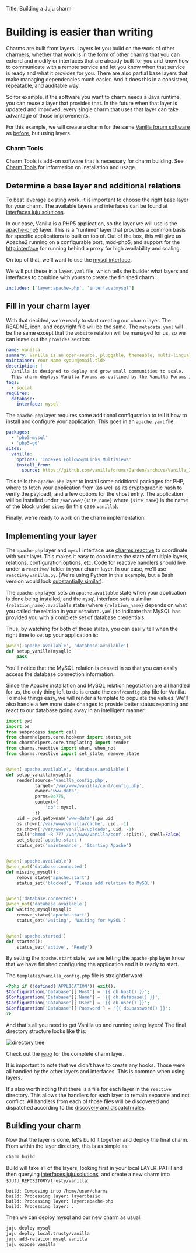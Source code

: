 Title: Building a Juju charm  


# Building is easier than writing

Charms are built from layers.  Layers let you build on the work of other
charmers, whether that work is in the form of other charms that you can extend
and modify or interfaces that are already built for you and know how to
communicate with a remote service and let you know when that service is ready
and what it provides for you. There are also partial base layers that make managing
dependencies much easier.  And it does this in a consistent, repeatable, and
auditable way.

So for example, if the software you want to charm needs a Java runtime, you can
reuse a layer that provides that. In the future when that layer is updated and
improved, every single charm that uses that layer can take advantage of those
improvements.

For this example, we will create a charm for the same [Vanilla forum software][]
as [before][writing], but using layers.

### Charm Tools

Charm Tools is add-on software that is necessary for charm building. See
[Charm Tools][charm-tools] for information on installation and usage.

## Determine a base layer and additional relations

To best leverage existing work, it is important to choose the right base layer
for your charm.  The available layers and interfaces can be found at
[interfaces.juju.solutions][].

In our case, Vanilla is a PHP5 application, so the layer we will use is the
[apache-php5][] layer.  This is a "runtime" layer that provides a common basis
for specific applications to built on top of.  Out of the box, this will give
us Apache2 running on a configurable port, mod-php5, and support for the
[http interface][] for running behind a proxy for high availability and scaling.

On top of that, we'll want to use the [mysql interface][].

We will put these in a `layer.yaml` file, which tells the builder what layers
and interfaces to combine with yours to create the finished charm:

```yaml
includes: ['layer:apache-php', 'interface:mysql']
```


## Fill in your charm layer

With that decided, we're ready to start creating our charm layer.  The README,
icon, and copyright file will be the same.  The `metadata.yaml` will be the
same except that the `website` relation will be managed for us, so we can
leave out the `provides` section:

```yaml
name: vanilla
summary: Vanilla is an open-source, pluggable, themeable, multi-lingual forum.
maintainer: Your Name <your@email.tld>
description: |
  Vanilla is designed to deploy and grow small communities to scale.
  This charm deploys Vanilla Forums as outlined by the Vanilla Forums installation guide.
tags:
  - social
requires:
  database:
    interface: mysql
```

The `apache-php` layer requires some additional configuration to tell it how
to install and configure your application.  This goes in an `apache.yaml` file:

```yaml
packages:
  - 'php5-mysql'
  - 'php5-gd'
sites:
  vanilla:
    options: 'Indexes FollowSymLinks MultiViews'
    install_from:
      source: https://github.com/vanillaforums/Garden/archive/Vanilla_2.0.18.8.tar.gz#sha256=acf61a7ffca9359c1e1d721777182e51637be59744925935291801ccc8e8fd55
```

This tells the `apache-php` layer to install some additional packages for PHP,
where to fetch your application from (as well as its cryptographic hash to
verify the payload), and a few options for the vhost entry.  The application
will be installed under `/var/www/{site_name}` where `{site_name}` is the name
of the block under `sites` (in this case `vanilla`).

Finally, we're ready to work on the charm implementation.


## Implementing your layer

The `apache-php` layer and `mysql` interface use [charms.reactive][] to
coordinate with your layer.  This makes it easy to coordinate the state
of multiple layers, relations, configuration options, etc.  Code for
reactive handlers should live under a `reactive/` folder in your charm layer.
In our case, we'll use `reactive/vanilla.py`.  (We're using Python in this
example, but a Bash version would look [substantially similar][reactive-bash]).

The `apache-php` layer sets an `apache.available` state when your application
is done being installed, and the `mysql` interface sets a similar
`{relation_name}.available` state (where `{relation_name}` depends on what you
called the relation in your `metadata.yaml`) to indicate that MySQL has
provided you with a complete set of database credentials.

Thus, by watching for both of those states, you can easily tell when the right
time to set up your application is:

```python
@when('apache.available', 'database.available')
def setup_vanilla(mysql):
    pass
```

You'll notice that the MySQL relation is passed in so that you can easily access
the database connection information.

Since the Apache installation and MySQL relation negotiation are all handled for
us, the only thing left to do is create the `conf/config.php` file for Vanilla.
To make things easy, we will render a template to populate the values.  We'll
also handle a few more state changes to provide better status reporting and
react to our database going away in an intelligent manner:

```python
import pwd
import os
from subprocess import call
from charmhelpers.core.hookenv import status_set
from charmhelpers.core.templating import render
from charms.reactive import when, when_not
from charms.reactive import set_state, remove_state


@when('apache.available', 'database.available')
def setup_vanilla(mysql):
    render(source='vanilla_config.php',
           target='/var/www/vanilla/conf/config.php',
           owner='www-data',
           perms=0o775,
           context={
               'db': mysql,
           })
    uid = pwd.getpwnam('www-data').pw_uid
    os.chown('/var/www/vanilla/cache', uid, -1)
    os.chown('/var/www/vanilla/uploads', uid, -1)
    call('chmod -R 777 /var/www/vanilla/conf'.split(), shell=False)
    set_state('apache.start')
    status_set('maintenance', 'Starting Apache')


@when('apache.available')
@when_not('database.connected')
def missing_mysql():
    remove_state('apache.start')
    status_set('blocked', 'Please add relation to MySQL')


@when('database.connected')
@when_not('database.available')
def waiting_mysql(mysql):
    remove_state('apache.start')
    status_set('waiting', 'Waiting for MySQL')


@when('apache.started')
def started():
    status_set('active', 'Ready')
```

By setting the `apache.start` state, we are letting the `apache-php` layer know
that we have finished configuring the application and it is ready to start.

The `templates/vanilla_config.php` file is straightforward:

```php
<?php if (!defined('APPLICATION')) exit();
$Configuration['Database']['Host'] = '{{ db.host() }}';
$Configuration['Database']['Name'] = '{{ db.database() }}';
$Configuration['Database']['User'] = '{{ db.user() }}';
$Configuration['Database']['Password'] = '{{ db.password() }}';
?>
```

And that's all you need to get Vanilla up and running using layers!
The final directory structure looks like this:

![directory tree](./media/author-charm-composing-01.png)

Check out the [repo][] for the complete charm layer.

It is important to note that we didn't have to create any hooks.  Those were
all handled by the other layers and interfaces.  This is common when using
layers.

It's also worth noting that there is a file for each layer in the `reactive`
directory.  This allows the handlers for each layer to remain separate and
not conflict.  All handlers from each of those files will be discovered and
dispatched according to the [discovery and dispatch rules][].


## Building your charm

Now that the layer is done, let's build it together and deploy the final
charm.  From within the layer directory, this is as simple as:

```bash
charm build
```

Build will take all of the layers, looking first in your local LAYER_PATH and
then querying [interfaces.juju.solutions][], and
create a new charm into `$JUJU_REPOSITORY/trusty/vanilla`:

```
build: Composing into /home/user/charms
build: Processing layer: layer:basic
build: Processing layer: layer:apache-php
build: Processing layer: .
```

Then we can deploy mysql and our new charm as usual:

```bash
juju deploy mysql
juju deploy local:trusty/vanilla
juju add-relation mysql vanilla
juju expose vanilla
```


[writing]: ./authors-charm-writing.html
[charm-helpers]: https://pypi.python.org/pypi/charmhelpers/
[Vanilla forum software]: http://vanillaforums.org/
[deploying]: ./charms-deploying.html
[apache-php5]: https://github.com/johnsca/apache-php
[http interface]: https://code.launchpad.net/~bcsaller/charms/+source/http/+git/http
[mysql interface]: https://github.com/johnsca/juju-relation-mysql
[charms.reactive]: https://charmsreactive.readthedocs.io/
[reactive-bash]: https://charmsreactive.readthedocs.io/#non-python-reactive-handlers
[repo]: https://github.com/johnsca/layered-vanilla
[interfaces.juju.solutions]: http://interfaces.juju.solutions/
[discovery and dispatch rules]: https://charmsreactive.readthedocs.io/#discovery-and-dispatch-of-reactive-handlers
[charm-tools]: ./tools-charm-tools.html
